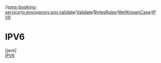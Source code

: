 //[pms-booking-service](../../../../../../index.md)/[io.envoyproxy.pgv.validate](../../../../index.md)/[Validate](../../../index.md)/[BytesRules](../../index.md)/[WellKnownCase](../index.md)/[IPV6](index.md)

# IPV6

[java]\
[IPV6](index.md)